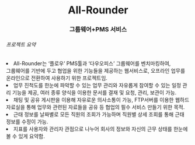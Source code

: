 <div style="text-align:center">
  <h1>All-Rounder</h1>
  <h3>그룹웨어+PMS 서비스</h3>
</div>

<div>
  <h6>프로젝트 요약</h6>
    <li>
      All-Rounder는  ‘플로우’ PMS툴과 ‘다우오피스’ 그룹웨어를 벤치마킹하여, 
      <br>그룹웨어를 기반에 두고 협업을 위한 기능들을 제공하는 웹서비스로, 오프라인 업무를 온라인으로 전환하여 사용하기 위한 프로젝트임.
    </li>
  <li>
    업무 진척도를 한눈에 파악할 수 있는 업무 관리와 자유롭게 참여할 수 있는 일정 관리 기능을 제공, 여러 종류 양식을 이용한 문서를 결재 및 요청, 관리, 보관이 가능. 
  </li>
  <li>
채팅 및 공유 게시판을 이용해 자유로운 의사소통이 가능, FTP서버를 이용한 웹하드 자료실을 통해 업무와 관련된 자료들을 공유 등 협업의 필수 서비스 만들기 위한 목적.
  </li>
<li>
  근태 정보를 날짜별로 모든 직원의 조회가 가능하며 직원별 상세 조회를 통해 근태 정보를 수정이 가능.
</li>
<li>
  지표를 사용자와 관리자 관점으로 나누어 회사의 정보와 자신의 근무 상태를 한눈에 볼 수 있게 요약함.
</li>

  
</div>




